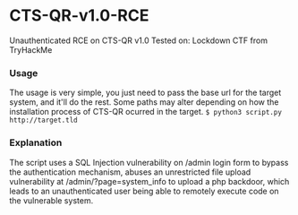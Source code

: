 # CTS-QR-v1.0-RCE
Unauthenticated RCE on CTS-QR v1.0
Tested on: Lockdown CTF from TryHackMe

### Usage
The usage is very simple, you just need to pass the base url for the target system, and it'll do the rest. Some paths may alter depending on how the installation process of CTS-QR ocurred in the target.
`$ python3 script.py http://target.tld`

### Explanation
The script uses a SQL Injection vulnerability on /admin login form to bypass the authentication mechanism, abuses an unrestricted file upload vulnerability at /admin/?page=system_info to upload a php backdoor, which leads to an unauthenticated user being able to remotely execute code on the vulnerable system.
